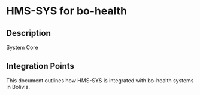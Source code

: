 # HMS-SYS for bo-health

## Description

System Core

## Integration Points

This document outlines how HMS-SYS is integrated with bo-health systems in Bolivia.
